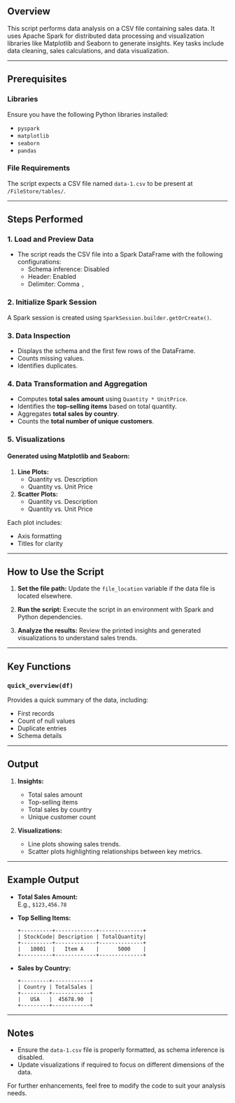 
## Overview

This script performs data analysis on a CSV file containing sales data. It uses Apache Spark for distributed data processing and visualization libraries like Matplotlib and Seaborn to generate insights. Key tasks include data cleaning, sales calculations, and data visualization.

---

## Prerequisites

### Libraries
Ensure you have the following Python libraries installed:

- `pyspark`
- `matplotlib`
- `seaborn`
- `pandas`

### File Requirements
The script expects a CSV file named `data-1.csv` to be present at `/FileStore/tables/`.

---

## Steps Performed

### 1. Load and Preview Data
- The script reads the CSV file into a Spark DataFrame with the following configurations:
  - Schema inference: Disabled
  - Header: Enabled
  - Delimiter: Comma `,`

### 2. Initialize Spark Session
A Spark session is created using `SparkSession.builder.getOrCreate()`.

### 3. Data Inspection
- Displays the schema and the first few rows of the DataFrame.
- Counts missing values.
- Identifies duplicates.

### 4. Data Transformation and Aggregation
- Computes **total sales amount** using `Quantity * UnitPrice`.
- Identifies the **top-selling items** based on total quantity.
- Aggregates **total sales by country**.
- Counts the **total number of unique customers**.

### 5. Visualizations
#### Generated using Matplotlib and Seaborn:
1. **Line Plots:**
   - Quantity vs. Description
   - Quantity vs. Unit Price
2. **Scatter Plots:**
   - Quantity vs. Description
   - Quantity vs. Unit Price

Each plot includes:
- Axis formatting
- Titles for clarity

---

## How to Use the Script

1. **Set the file path:**
   Update the `file_location` variable if the data file is located elsewhere.

2. **Run the script:**
   Execute the script in an environment with Spark and Python dependencies.

3. **Analyze the results:**
   Review the printed insights and generated visualizations to understand sales trends.

---

## Key Functions

### `quick_overview(df)`
Provides a quick summary of the data, including:
- First records
- Count of null values
- Duplicate entries
- Schema details

---

## Output

1. **Insights:**
   - Total sales amount
   - Top-selling items
   - Total sales by country
   - Unique customer count

2. **Visualizations:**
   - Line plots showing sales trends.
   - Scatter plots highlighting relationships between key metrics.

---

## Example Output

- **Total Sales Amount:**  
  E.g., `$123,456.78`
  
- **Top Selling Items:**  
  ```
  +----------+-------------+--------------+
  | StockCode| Description | TotalQuantity|
  +----------+-------------+--------------+
  |   10001  |   Item A    |      5000    |
  +----------+-------------+--------------+
  ```

- **Sales by Country:**  
  ```
  +---------+------------+
  | Country | TotalSales |
  +---------+------------+
  |   USA   |  45678.90  |
  +---------+------------+
  ```

---

## Notes
- Ensure the `data-1.csv` file is properly formatted, as schema inference is disabled.
- Update visualizations if required to focus on different dimensions of the data.

For further enhancements, feel free to modify the code to suit your analysis needs.
